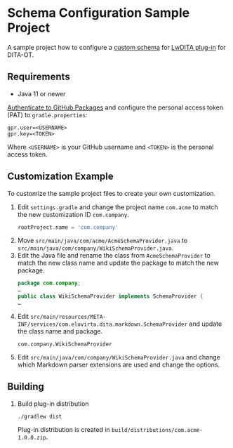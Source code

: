 # Schema Configuration Sample Project

A sample project how to configure a [custom schema](https://github.com/jelovirt/org.lwdita/wiki/Markdown-Schema)
for [LwDITA plug-in](https://github.com/jelovirt/org.lwdita) for DITA-OT.

## Requirements

* Java 11 or newer

[Authenticate to GitHub Packages](https://docs.github.com/en/packages/learn-github-packages/introduction-to-github-packages#authenticating-to-github-packages)
and configure the personal access token (PAT) to `gradle.properties`:

```properties
gpr.user=<USERNAME>
gpr.key=<TOKEN>
```

Where `<USERNAME>` is your GitHub username and `<TOKEN>` is the personal access token.

## Customization Example

To customize the sample project files to create your own customization.

1. Edit `settings.gradle` and change the project name `com.acme` to match the new customization ID `com.company`.
   ```groovy
   rootProject.name = 'com.company'
   ```
2. Move `src/main/java/com/acme/AcmeSchemaProvider.java` to `src/main/java/com/company/WikiSchemaProvider.java`.
3. Edit the Java file and rename the class from `AcmeSchemaProvider` to match the new class name and update the package
   to match the new package.
   ```java
   package com.company;
   …
   public class WikiSchemaProvider implements SchemaProvider {
   …
   ```
4. Edit `src/main/resources/META-INF/services/com.elovirta.dita.markdown.SchemaProvider` and update the class name and
   package.
   ```
   com.company.WikiSchemaProvider
   ```
5. Edit `src/main/java/com/company/WikiSchemaProvider.java` and change which Markdown parser extensions are used and
   change the options.

## Building

1. Build plug-in distribution

   ```shell
   ./gradlew dist
   ```
   Plug-in distribution is created in `build/distributions/com.acme-1.0.0.zip`.
